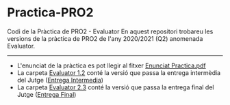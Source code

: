 # Practica-PRO2
Codi de la Pràctica de PRO2 - Evaluator
En aquest repositori trobareu les versions de la pràctica de PRO2 de l'any 2020/2021 (Q2) anomenada Evaluator.

___________________________________________________________________________
- L'enunciat de la pràctica es pot llegir al fitxer [Enunciat Practica.pdf](https://github.com/miquelt9/Practica-PRO2/blob/main/Enunciat%20Practica.pdf)
- La carpeta [Evaluator 1.2](https://github.com/miquelt9/Practica-PRO2/tree/main/Evaluator%201.2) conté la versió que passa la entrega intermèdia del Jutge ([Entrega Intermedia](https://jutge.org/problems/X79318_es))
- La carpeta [Evaluator 2.3](https://github.com/miquelt9/Practica-PRO2/tree/main/Evaluator%202.3) conté la versió que passa la entrega final del Jutge ([Entrega Final](https://jutge.org/problems/X67518_es))
